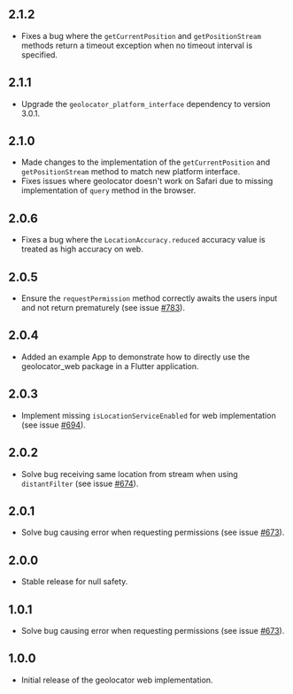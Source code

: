 ## 2.1.2

- Fixes a bug where the `getCurrentPosition` and `getPositionStream` methods return a timeout exception when no timeout interval is specified.

## 2.1.1

- Upgrade the `geolocator_platform_interface` dependency to version 3.0.1.

## 2.1.0

- Made changes to the implementation of the `getCurrentPosition` and `getPositionStream` method to match new platform interface. 
- Fixes issues where geolocator doesn't work on Safari due to missing implementation of `query` method in the browser.

## 2.0.6

- Fixes a bug where the `LocationAccuracy.reduced` accuracy value is treated as high accuracy on web.

## 2.0.5

- Ensure the `requestPermission` method correctly awaits the users input and not return prematurely (see issue [#783](https://github.com/Baseflow/flutter-geolocator/issues/783)).

## 2.0.4

- Added an example App to demonstrate how to directly use the geolocator_web package in a Flutter application.

## 2.0.3

- Implement missing `isLocationServiceEnabled` for web implementation (see issue [#694](https://github.com/Baseflow/flutter-geolocator/issues/694)).

## 2.0.2

- Solve bug receiving same location from stream when using `distantFilter` (see issue [#674](https://github.com/Baseflow/flutter-geolocator/issues/674)).

## 2.0.1

- Solve bug causing error when requesting permissions (see issue [#673](https://github.com/Baseflow/flutter-geolocator/issues/673)). 

## 2.0.0

- Stable release for null safety.

## 1.0.1

- Solve bug causing error when requesting permissions (see issue [#673](https://github.com/Baseflow/flutter-geolocator/issues/673)).

## 1.0.0

- Initial release of the geolocator web implementation.
